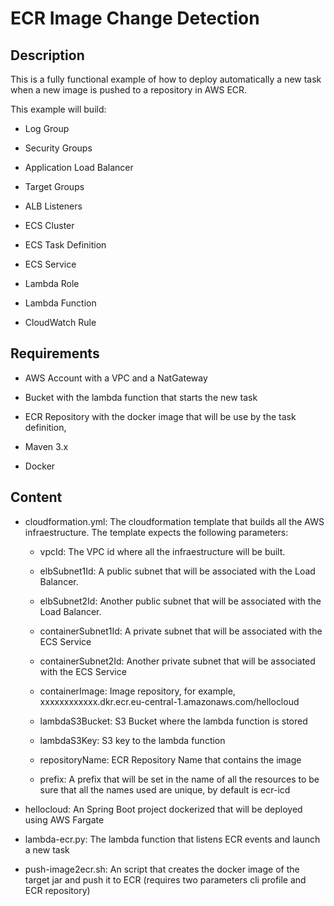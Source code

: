 # ECR Image Change Detection

## Description

This is a fully functional example of how to deploy automatically a new task when a new image is pushed to a repository in AWS ECR.

This example will build:

- Log Group

- Security Groups

- Application Load Balancer

- Target Groups

- ALB Listeners

- ECS Cluster

- ECS Task Definition

- ECS Service

- Lambda Role

- Lambda Function

- CloudWatch Rule

## Requirements

- AWS Account with a VPC and a NatGateway

- Bucket with the lambda function that starts the new task

- ECR Repository with the docker image that will be use by the task definition, 

- Maven 3.x

- Docker

## Content

- cloudformation.yml: The cloudformation template that builds all the AWS infraestructure. The template  expects the following parameters:
  
  - vpcId: The VPC id where all the infraestructure will be built.
  
  - elbSubnet1Id: A public subnet that will be associated with the Load Balancer.
  
  - elbSubnet2Id: Another public subnet that will be associated with the Load Balancer.
  
  - containerSubnet1Id: A private subnet that will be associated with the ECS Service
  
  - containerSubnet2Id: Another private subnet that will be associated with the ECS Service
  
  - containerImage: Image repository, for example, xxxxxxxxxxxx.dkr.ecr.eu-central-1.amazonaws.com/hellocloud
  
  - lambdaS3Bucket: S3 Bucket where the lambda function is stored
  
  - lambdaS3Key: S3 key to the lambda function
  
  - repositoryName: ECR Repository Name that contains the image
  
  - prefix: A prefix that will be set in the name of all the resources to be sure that all the names used are unique, by default is ecr-icd

- hellocloud: An Spring Boot project dockerized that will be deployed using AWS Fargate

- lambda-ecr.py: The lambda function that listens ECR events and launch a new task

- push-image2ecr.sh: An script that creates the docker image of the target jar and push it to ECR (requires two parameters cli profile and ECR repository)
